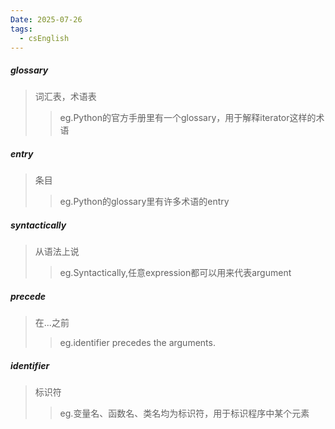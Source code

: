 ```yaml
---
Date: 2025-07-26
tags:
  - csEnglish
---
```

##### glossary
>词汇表，术语表
>>eg.Python的官方手册里有一个glossary，用于解释iterator这样的术语

##### entry
>条目
>>eg.Python的glossary里有许多术语的entry

##### syntactically
>从语法上说
>>eg.Syntactically,任意expression都可以用来代表argument

##### precede
>在...之前
>>eg.identifier precedes the arguments.

##### identifier
>标识符
>>eg.变量名、函数名、类名均为标识符，用于标识程序中某个元素